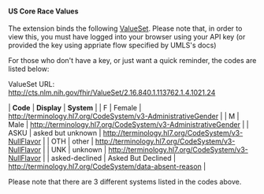 #### US Core Race Values
The extension binds the following [ValueSet](https://cts.nlm.nih.gov/fhir/res/ValueSet/$expand?url=http://cts.nlm.nih.gov/fhir/ValueSet/2.16.840.1.113762.1.4.1021.24). Please note that, in order to view this, you must have logged into your browser using your API key (or provided the key using appriate flow specified by UMLS's docs)

For those who don't have a key, or just want a quick reminder, the codes are listed below:

ValueSet URL: http://cts.nlm.nih.gov/fhir/ValueSet/2.16.840.1.113762.1.4.1021.24

| **Code** | **Display** | **System** |
| F | Female | http://terminology.hl7.org/CodeSystem/v3-AdministrativeGender |
| M | Male | http://terminology.hl7.org/CodeSystem/v3-AdministrativeGender |
| ASKU | asked but unknown | http://terminology.hl7.org/CodeSystem/v3-NullFlavor |
| OTH | other | http://terminology.hl7.org/CodeSystem/v3-NullFlavor |
| UNK | unknown | http://terminology.hl7.org/CodeSystem/v3-NullFlavor |
| asked-declined | Asked But Declined | http://terminology.hl7.org/CodeSystem/data-absent-reason | 

Please note that there are 3 different systems listed in the codes above. 